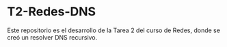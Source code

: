 # T2-Redes-DNS

Este repositorio es el desarrollo de la Tarea 2 del curso de Redes, donde se creó un resolver DNS recursivo.
